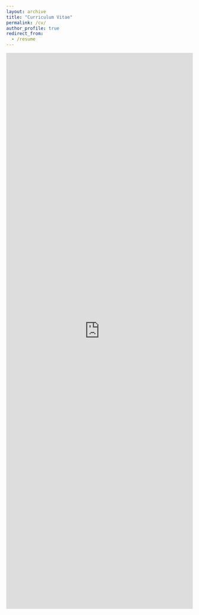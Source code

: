 ```yaml
---
layout: archive
title: "Curriculum Vitae"
permalink: /cv/
author_profile: true
redirect_from:
  - /resume
---
```



<iframe src="https://ayaaboulhosn.github.io/files/CV_Aya_Aboulhosn.pdf" style="width:100%; height:1500px;" frameborder="0"></iframe>

